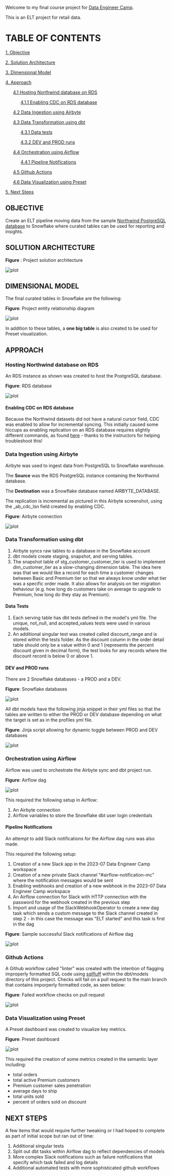 Welcome to my final course project for <a href="https://dataengineercamp.com/">Data Engineer Camp</a>.

This is an ELT project for retail data.

# TABLE OF CONTENTS
[1. Objective](#objective)

[2. Solution Architecture](#solution-architecture)

[3. Dimensional Model](#dimensional-model)

[4. Approach](#approach)

&nbsp;&nbsp;&nbsp;&nbsp;&nbsp;&nbsp;[4.1 Hosting Northwind database on RDS](#hosting-northwind-database-on-rds)

&nbsp;&nbsp;&nbsp;&nbsp;&nbsp;&nbsp;&nbsp;&nbsp;&nbsp;&nbsp;&nbsp;&nbsp;[4.1.1 Enabling CDC on RDS database](#enabling-cdc-on-rds-database)

&nbsp;&nbsp;&nbsp;&nbsp;&nbsp;&nbsp;[4.2 Data Ingestion using Airbyte](#data-ingestion-using-airbyte)

&nbsp;&nbsp;&nbsp;&nbsp;&nbsp;&nbsp;[4.3 Data Transformation using dbt](#data-transformation-using-dbt)

&nbsp;&nbsp;&nbsp;&nbsp;&nbsp;&nbsp;&nbsp;&nbsp;&nbsp;&nbsp;&nbsp;&nbsp;[4.3.1 Data tests](#data-tests)

&nbsp;&nbsp;&nbsp;&nbsp;&nbsp;&nbsp;&nbsp;&nbsp;&nbsp;&nbsp;&nbsp;&nbsp;[4.3.2 DEV and PROD runs](#dev-and-prod-runs)

&nbsp;&nbsp;&nbsp;&nbsp;&nbsp;&nbsp;[4.4 Orchestration using Airflow](#orchestration-using-airflow)

&nbsp;&nbsp;&nbsp;&nbsp;&nbsp;&nbsp;&nbsp;&nbsp;&nbsp;&nbsp;&nbsp;&nbsp;[4.4.1 Pipeline Notifications](#pipeline-notifications)

&nbsp;&nbsp;&nbsp;&nbsp;&nbsp;&nbsp;[4.5 Github Actions](#github-actions)

&nbsp;&nbsp;&nbsp;&nbsp;&nbsp;&nbsp;[4.6 Data Visualization using Preset](#data-visualization-using-preset)

[5. Next Steps](#next-steps)

## OBJECTIVE
Create an ELT pipeline moving data from the sample <a href="https://www.postgresqltutorial.com/postgresql-getting-started/postgresql-sample-database">Northwind PostgreSQL database</a> to Snowflake where curated tables can be used for reporting and insights.

## SOLUTION ARCHITECTURE

**Figure** : Project solution architecture

![plot](./readme_images/dec_northwind_solution_architecture.png)

## DIMENSIONAL MODEL
The final curated tables in Snowflake are the following:

**Figure**: Project entity relationship diagram

![plot](./readme_images/dec_northwind_erd.png)

In addition to these tables, a **one big table** is also created to be used for Preset visualization.

## APPROACH
### Hosting Northwind database on RDS
An RDS instance as shown was created to host the PostgreSQL database.

**Figure**: RDS database

![plot](./readme_images/dec_northwind_rds.png)

#### Enabling CDC on RDS database
Because the Northwind datasets did not have a natural cursor field, CDC was enabled to allow for incremental syncing. This initially caused some hiccups as enabling replication on an RDS database requires slightly different commands, as found <a href="https://stackoverflow.com/questions/61912680/postgres-aws-rds-failed-to-create-replication-users">here</a> - thanks to the instructors for helping troubleshoot this!

### Data Ingestion using Airbyte
Airbyte was used to ingest data from PostgreSQL to Snowflake warehouse.

The **Source** was the RDS PostgreSQL instance containing the Northwind database.

The **Destination** was a Snowflake database named AIRBYTE_DATABASE. 

The replication is incremental as pictured in this Airbyte screenshot, using the _ab_cdc_lsn field created by enabling CDC.

**Figure**: Airbyte connection

![plot](./readme_images/dec_northwind_airbyte.png)

### Data Transformation using dbt
1. Airbyte syncs raw tables to a database in the Snowflake account
2. dbt models create staging, snapshot, and serving tables. 
3. The snapshot table of stg_customer_customer_tier is used to implement dim_customer_tier as a slow-changing dimension table. The idea here was that we would like a record for each time a customer changes between Basic and Premium tier so that we always know under what tier was a specific order made. It also allows for analysis on tier migration behaviour (e.g. how long do customers take on average to upgrade to Premium, how long do they stay as Premium).

#### Data Tests
1. Each serving table has dbt tests defined in the model's yml file. The unique, not_null, and accepted_values tests were used in various models.
2. An additional singular test was created called discount_range and is stored within the tests folder. As the discount column in the order detail table should only be a value within 0 and 1 (represents the percent discount given in decimal form), the test looks for any records where the discount record is below 0 or above 1.

#### DEV and PROD runs
There are 2 Snowflake databases - a PROD and a DEV. 

**Figure**: Snowflake databases

![plot](./readme_images/dec_northwind_snowflake_databases.png)

All dbt models have the following jinja snippet in their yml files so that the tables are written to either the PROD or DEV database depending on what the target is set as in the profiles yml file.

**Figure**: Jinja script allowing for dynamic toggle between PROD and DEV databases

![plot](./readme_images/dec_northwind_dev_prod.png)

### Orchestration using Airflow
Airflow was used to orchestrate the Airbyte sync and dbt project run.

**Figure**: Airflow dag

![plot](./readme_images/dec_northwind_airflow.png)

This required the following setup in Airflow:
1. An Airbyte connection
2. Airflow variables to store the Snowflake dbt user login credentials

#### Pipeline Notifications
An attempt to add Slack notifications for the Airflow dag runs was also made.

This required the following setup:
1. Creation of a new Slack app in the 2023-07 Data Engineer Camp workspace
2. Creation of a new private Slack channel "#airflow-notification-mc" where the notification messages would be sent
3. Enabling webhooks and creation of a new webhook in the 2023-07 Data Engineer Camp workspace
4. An Airflow connection for Slack with HTTP connection with the password for the webhook created in the previous step
5. Import and usage of the SlackWebhookOperator to create a new dag task which sends a custom message to the Slack channel created in step 2 - in this case the message was "ELT started" and this task is first in the dag
   
**Figure**: Sample successful Slack notifications of Airflow dag

![plot](./readme_images/dec_northwind_slack.png)

### Github Actions
A Github workflow called "linter" was created with the intention of flagging improperly formatted SQL code using <a href="https://github.com/sqlfluff">sqlfluff</a> within the dbt/models directory of this project. Checks will fail on a pull request to the main branch that contains imporperly formatted code, as seen below:

**Figure**: Failed workflow checks on pull request

![plot](./readme_images/dec_northwind_sqlfluff_failures.png)

### Data Visualization using Preset
A Preset dashboard was created to visualize key metrics. 

**Figure**: Preset dashboard

![plot](./readme_images/dec_northwind_preset.png)

This required the creation of some metrics created in the semantic layer including: 
- total orders
- total active Premium customers
- Premium customer sales penetration
- average days to ship
- total units sold
- percent of orders sold on discount

## NEXT STEPS
A few items that would require further tweaking or I had hoped to complete as part of initial scope but ran out of time:
1. Additional singular tests
2. Split out dbt tasks within Airflow dag to reflect dependencies of models
3. More complex Slack notifications such as failure notifications that specify which task failed and log details
4. Additional automated tests with more sophisticated github workflows
